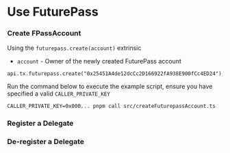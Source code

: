 # Use FuturePass

### Create FPassAccount

Using the `futurepass.create(account)` extrinsic

- `account` - Owner of the newly created FuturePass account

```
api.tx.futurepass.create("0x25451A4de12dcCc2D166922fA938E900fCc4ED24");
```

Run the command below to execute the example script, ensure you have specified a valid `CALLER_PRIVATE_KEY`

```
CALLER_PRIVATE_KEY=0x000... pnpm call src/createFuturepassAccount.ts
```

### Register a Delegate

### De-register a Delegate
